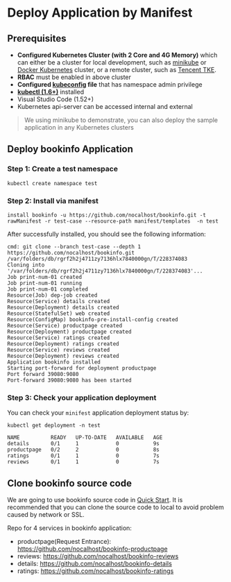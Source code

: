 
# Deploy Application by Manifest

## Prerequisites

* **Configured Kubernetes Cluster (with 2 Core and 4G Memory)** which can either be a cluster for local development, such as [minikube](https://minikube.sigs.k8s.io/docs/start/) or [Docker Kubernetes](https://docs.docker.com/docker-for-mac/kubernetes/) cluster, or a remote cluster, such as [Tencent TKE](https://cloud.tencent.com/product/tke). 
* **RBAC** must be enabled in above cluster
* **Configured [kubeconfig](https://kubernetes.io/docs/tasks/access-application-cluster/configure-access-multiple-clusters/) file** that has namespace admin privilege
* **[kubectl (1.6+)](https://kubernetes.io/docs/home/)** installed
* Visual Studio Code (1.52+)
* Kubernetes api-server can be accessed internal and external

> We using minikube to demonstrate, you can also deploy the sample application in any Kubernetes clusters

## Deploy bookinfo Application

### Step 1: Create a test namespace

```
kubectl create namespace test
```

### Step 2: Install via manifest


```
install bookinfo -u https://github.com/nocalhost/bookinfo.git -t rawManifest -r test-case --resource-path manifest/templates  -n test
```

After successfully installed, you should see the following information: 

```
cmd: git clone --branch test-case --depth 1 https://github.com/nocalhost/bookinfo.git /var/folders/db/rgrf2h2j4711zy7136hlx7840000gn/T/228374083
Cloning into '/var/folders/db/rgrf2h2j4711zy7136hlx7840000gn/T/228374083'...
Job print-num-01 created
Job print-num-01 running
Job print-num-01 completed
Resource(Job) dep-job created
Resource(Service) details created
Resource(Deployment) details created
Resource(StatefulSet) web created
Resource(ConfigMap) bookinfo-pre-install-config created
Resource(Service) productpage created
Resource(Deployment) productpage created
Resource(Service) ratings created
Resource(Deployment) ratings created
Resource(Service) reviews created
Resource(Deployment) reviews created
Application bookinfo installed
Starting port-forward for deployment productpage
Port forward 39080:9080
Port-forward 39080:9080 has been started
```

### Step 3:  Check your application deployment

You can check your `minifest` application deployment status by:

```
kubectl get deployment -n test

NAME          READY   UP-TO-DATE   AVAILABLE   AGE
details       0/1     1            0           9s
productpage   0/2     2            0           8s
ratings       0/1     1            0           7s
reviews       0/1     1            0           7s   
```

## Clone bookinfo source code

We are going to use bookinfo source code in [Quick Start](https://nocalhost.dev/getting-started/). It is recommended that you can clone the source code to local to avoid problem caused by network or SSL.

Repo for 4 services in bookinfo application:

- productpage(Request Entrance): https://github.com/nocalhost/bookinfo-productpage
- reviews: https://github.com/nocalhost/bookinfo-reviews
- details: https://github.com/nocalhost/bookinfo-details
- ratings: https://github.com/nocalhost/bookinfo-ratings

